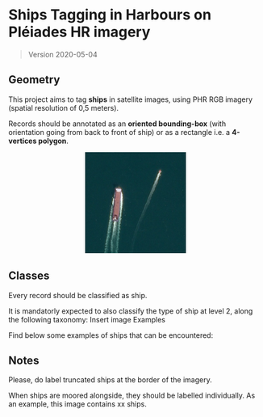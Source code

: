 # Ships Tagging in Harbours on Pléiades HR imagery

 > Version 2020-05-04

## Geometry

This project aims to tag **ships** in satellite images, using PHR RGB imagery (spatial resolution of 0,5 meters).

Records should be annotated as an **oriented bounding-box** (with orientation going from back to front of ship) or as a rectangle i.e. a **4-vertices polygon**. 

<p align="center"> 
    <img src="resources/ships/geom.png" width="200" height="200" title="Examples of ship geometries">
</p>

## Classes

Every record should be classified as ship.

It is mandatorly expected to also classify the type of ship at level 2, along the following taxonomy:
Insert image
Examples

Find below some examples of ships that can be encountered:

## Notes

Please, do label truncated ships at the border of the imagery.

When ships are moored alongside, they should be labelled individually. As an example, this image contains xx ships.

